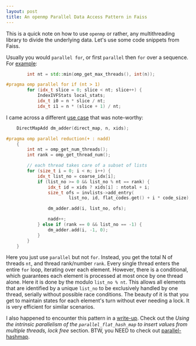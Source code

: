 ```yaml
---
layout: post
title: An openmp Parallel Data Access Pattern in Faiss
---
```


This is a quick note on how to use `openmp` or rather, any multithreading library to divide the underlying data. Let's use some code snippets from Faiss.

Usually you would `parallel for`, or first `parallel` then `for` over a sequence. For [example](https://github.com/facebookresearch/faiss/blob/v1.7.2/faiss/IndexIVF.cpp#L350):

```c++
        int nt = std::min(omp_get_max_threads(), int(n));

#pragma omp parallel for if (nt > 1)
        for (idx_t slice = 0; slice < nt; slice++) {
            IndexIVFStats local_stats;
            idx_t i0 = n * slice / nt;
            idx_t i1 = n * (slice + 1) / nt;
```

I came across a different [use case](https://github.com/facebookresearch/faiss/blob/v1.7.2/faiss/IndexIVF.cpp#L253) that was note-worthy:

<!--more-->

```c++
    DirectMapAdd dm_adder(direct_map, n, xids);

#pragma omp parallel reduction(+ : nadd)
    {
        int nt = omp_get_num_threads();
        int rank = omp_get_thread_num();

        // each thread takes care of a subset of lists
        for (size_t i = 0; i < n; i++) {
            idx_t list_no = coarse_idx[i];
            if (list_no >= 0 && list_no % nt == rank) {
                idx_t id = xids ? xids[i] : ntotal + i;
                size_t ofs = invlists->add_entry(
                        list_no, id, flat_codes.get() + i * code_size);

                dm_adder.add(i, list_no, ofs);

                nadd++;
            } else if (rank == 0 && list_no == -1) {
                dm_adder.add(i, -1, 0);
            }
        }
    }
```

Here you just use `parallel` but not `for`. Instead, you get the total N of threads `nt`, and thread rank/number `rank`. Every single thread enters the entire `for` loop, iterating over each element. However, there is a conditional, which guarantees each element is processed at most once by one thread alone. Here it is done by the modulo `list_no % nt`. This allows all elements that are identified by a unique `list_no` to be exclusively handled by one thread, serially without possible race conditions. The beauty of it is that you get to maintain states for each element's turn without ever needing a lock. It is very efficient for similar scenarios.

I also happened to encounter this pattern in a [write-up](https://greg7mdp.github.io/parallel-hashmap/). Check out the _Using the intrinsic parallelism of the `parallel_flat_hash_map` to insert values from multiple threads, lock free_ section. BTW, you NEED to check out [parallel-hashmap](https://github.com/greg7mdp/parallel-hashmap).
